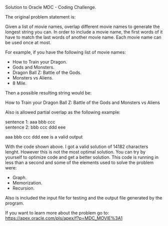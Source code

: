 Solution to Oracle MDC - Coding Challenge.

The original problem statement is:

Given a list of movie names, overlap different movie names to generate the longest string you can. In order to include a movie name, the first words of it have to match the last words of another movie name. Each movie name can be used once at most.

For example, if you have the following list of movie names:

- How to Train your Dragon.
- Gods and Monsters.
- Dragon Ball Z: Battle of the Gods.
- Monsters vs Aliens.
- 8 Mile.

Then a possible resulting string would be:

How to Train your Dragon Ball Z: Battle of the Gods and Monsters vs Aliens

Also is allowed partial overlap as the following example:

sentence 1: aaa bbb ccc    
sentence 2: bbb ccc ddd eee

aaa bbb ccc ddd eee is a valid output

With the code shown above. I got a valid solution of 14182 characters lenght. However this is not the most optimal solution. You can try by yourself to optimize code and get a better solution. This code is running in less than a second and some of the elements used to solve the problem were:

- Graph.
- Memorization.
- Recursion.

Also is included the input file for testing and the output file generated by the program. 

If you want to learn more about the problem go to: https://apex.oracle.com/pls/apex/f?p=MDC_MOVIE%3A1
